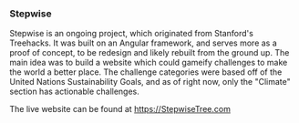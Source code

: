 ### Stepwise

Stepwise is an ongoing project, which originated from Stanford's Treehacks. 
It was built on an Angular framework, and serves more as a proof of concept, to be redesign and likely rebuilt from the ground up.
The main idea was to build a website which could gameify challenges to make the world a better place. The challenge categories were based off of the United Nations Sustainability Goals, and as of right now, only the "Climate" section has actionable challenges. 

The live website can be found at https://StepwiseTree.com
